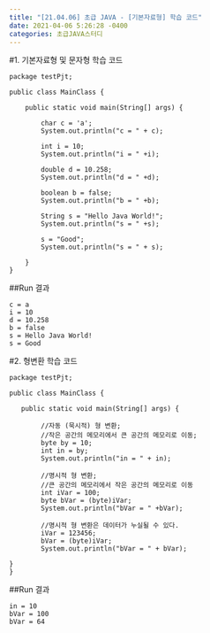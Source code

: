 ```yaml
---
title: "[21.04.06] 초급 JAVA - [기본자료형] 학습 코드"
date: 2021-04-06 5:26:28 -0400
categories: 초급JAVA스터디
---
```


#1. 기본자료형 및 문자형 학습 코드

	package testPjt;
	
	public class MainClass {
	
		public static void main(String[] args) {
			
		    char c = 'a';
		    System.out.println("c = " + c);
		    
		    int i = 10;
		    System.out.println("i = " +i);
		    
		    double d = 10.258;
		    System.out.println("d = " +d);
		    
		    boolean b = false;
		    System.out.println("b = " +b);
		    
		    String s = "Hello Java World!";
		    System.out.println("s = " +s);
		    
		    s = "Good";
		    System.out.println("s = " + s);
			
		}
	}


##Run 결과

	c = a
	i = 10
	d = 10.258
	b = false
	s = Hello Java World!
	s = Good


#2. 형변환 학습 코드

	package testPjt;
	
	public class MainClass {
	
	   public static void main(String[] args) {
		
			//자동 (묵시적) 형 변환;
			//작은 공간의 메모리에서 큰 공간의 메모리로 이동;
			byte by = 10;
		    int in = by;
		    System.out.println("in = " + in);
		    
		    //명시적 형 변환;
		    //큰 공간의 메모리에서 작은 공간의 메모리로 이동
		    int iVar = 100;
		    byte bVar = (byte)iVar;
		    System.out.println("bVar = " +bVar);
		    
		    //명시적 형 변환은 데이터가 누실될 수 있다.
		    iVar = 123456;
		    bVar = (byte)iVar;
		    System.out.println("bVar = " + bVar);
		
	}
	}

##Run 결과

	in = 10
	bVar = 100
	bVar = 64
